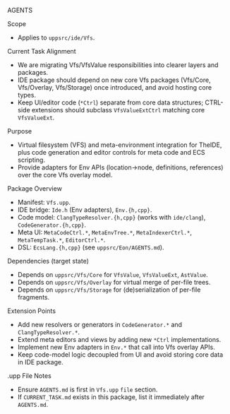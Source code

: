 AGENTS

Scope
- Applies to `uppsrc/ide/Vfs`.

Current Task Alignment
- We are migrating Vfs/VfsValue responsibilities into clearer layers and packages.
- IDE package should depend on new core Vfs packages (Vfs/Core, Vfs/Overlay, Vfs/Storage) once introduced, and avoid hosting core types.
- Keep UI/editor code (`*Ctrl`) separate from core data structures; CTRL-side extensions should subclass `VfsValueExtCtrl` matching core `VfsValueExt`.

Purpose
- Virtual filesystem (VFS) and meta-environment integration for TheIDE, plus code generation and editor controls for meta code and ECS scripting.
- Provide adapters for Env APIs (location→node, definitions, references) over the core Vfs overlay model.

Package Overview
- Manifest: `Vfs.upp`.
- IDE bridge: `Ide.h` (Env adapters), `Env.{h,cpp}`.
- Code model: `ClangTypeResolver.{h,cpp}` (works with `ide/clang`), `CodeGenerator.{h,cpp}`.
- Meta UI: `MetaCodeCtrl.*`, `MetaEnvTree.*`, `MetaIndexerCtrl.*`, `MetaTempTask.*`, `EditorCtrl.*`.
- DSL: `EcsLang.{h,cpp}` (see `uppsrc/Eon/AGENTS.md`).

Dependencies (target state)
- Depends on `uppsrc/Vfs/Core` for `VfsValue`, `VfsValueExt`, `AstValue`.
- Depends on `uppsrc/Vfs/Overlay` for virtual merge of per-file trees.
- Depends on `uppsrc/Vfs/Storage` for (de)serialization of per-file fragments.

Extension Points
- Add new resolvers or generators in `CodeGenerator.*` and `ClangTypeResolver.*`.
- Extend meta editors and views by adding new `*Ctrl` implementations.
- Implement new Env adapters in `Env.*` that call into Vfs overlay APIs.
- Keep code-model logic decoupled from UI and avoid storing core data in IDE package.

.upp File Notes
- Ensure `AGENTS.md` is first in `Vfs.upp` `file` section.
- If `CURRENT_TASK.md` exists in this package, list it immediately after `AGENTS.md`.

